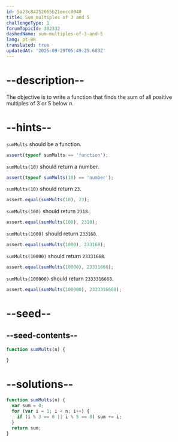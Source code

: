 ```yaml
---
id: 5a23c84252665b21eecc8040
title: Sum multiples of 3 and 5
challengeType: 1
forumTopicId: 302332
dashedName: sum-multiples-of-3-and-5
lang: pt-BR
translated: true
updatedAt: '2025-09-29T05:49:25.683Z'
---
```


# --description--

The objective is to write a function that finds the sum of all positive multiples of 3 or 5 below *n*.

# --hints--

`sumMults` should be a function.

```js
assert(typeof sumMults == 'function');
```

`sumMults(10)` should return a number.

```js
assert(typeof sumMults(10) == 'number');
```

`sumMults(10)` should return `23`.

```js
assert.equal(sumMults(10), 23);
```

`sumMults(100)` should return `2318`.

```js
assert.equal(sumMults(100), 2318);
```

`sumMults(1000)` should return `233168`.

```js
assert.equal(sumMults(1000), 233168);
```

`sumMults(10000)` should return `23331668`.

```js
assert.equal(sumMults(10000), 23331668);
```

`sumMults(100000)` should return `2333316668`.

```js
assert.equal(sumMults(100000), 2333316668);
```

# --seed--

## --seed-contents--

```js
function sumMults(n) {

}
```

# --solutions--

```js
function sumMults(n) {
  var sum = 0;
  for (var i = 1; i < n; i++) {
    if (i % 3 == 0 || i % 5 == 0) sum += i;
  }
  return sum;
}
```
